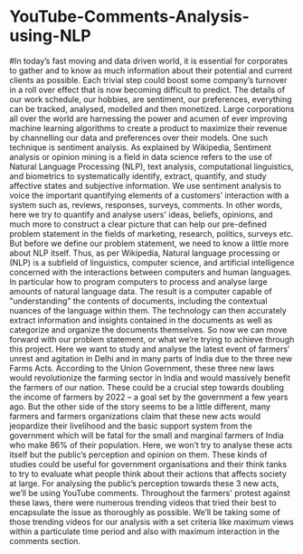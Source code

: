 # YouTube-Comments-Analysis-using-NLP
#In today’s fast moving and data driven world, it is essential for corporates to gather and to know as much information about their potential and current clients as possible. Each trivial step could boost some company’s turnover in a roll over effect that is now becoming difficult to predict. The details of our work schedule, our hobbies, are sentiment, our preferences, everything can be tracked, analysed, modelled and then monetized. Large corporations all over the world are harnessing the power and acumen of ever improving machine learning algorithms to create a product to maximize their revenue by channelling our data and preferences over their models. One such technique is sentiment analysis. As explained by Wikipedia, Sentiment analysis or opinion mining is a field in data science refers to the use of Natural Language Processing (NLP), text analysis, computational linguistics, and biometrics to systematically identify, extract, quantify, and study affective states and subjective information. We use sentiment analysis to voice the important quantifying elements of a customers’ interaction with a system such as, reviews, responses, surveys, comments. In other words, here we try to quantify and analyse users' ideas, beliefs, opinions, and much more to construct a clear picture that can help our pre-defined problem statement in the fields of marketing, research, politics, surveys etc. But before we define our problem statement, we need to know a little more about NLP itself. Thus, as per Wikipedia, Natural language processing or (NLP) is a subfield of linguistics, computer science, and artificial intelligence concerned with the interactions between computers and human languages. In particular how to program computers to process and analyse large amounts of natural language data. The result is a computer capable of "understanding" the contents of documents, including the contextual nuances of the language within them. The technology can then accurately extract information and insights contained in the documents as well as categorize and organize the documents themselves. So now we can move forward with our problem statement, or what we’re trying to achieve through this project. Here we want to study and analyse the latest event of farmers’ unrest and agitation in Delhi and in many parts of India due to the three new Farms Acts. According to the Union Government, these three new laws would revolutionize the farming sector in India and would massively benefit the farmers of our nation. These could be a crucial step towards doubling the income of farmers by 2022 – a goal set by the government a few years ago. But the other side of the story seems to be a little different, many farmers and farmers organizations claim that these new acts would jeopardize their livelihood and the basic support system from the government which will be fatal for the small and marginal farmers of India who make 86% of their population. Here, we won’t try to analyse these acts itself but the public’s perception and opinion on them. These kinds of studies could be useful for government organisations and their think tanks to try to evaluate what people think about their actions that affects society at large. For analysing the public’s perception towards these 3 new acts, we’ll be using YouTube comments. Throughout the farmers' protest against these laws, there were numerous trending videos that tried their best to encapsulate the issue as thoroughly as possible. We’ll be taking some of those trending videos for our analysis with a set criteria like maximum views within a particulate time period and also with maximum interaction in the comments section.
